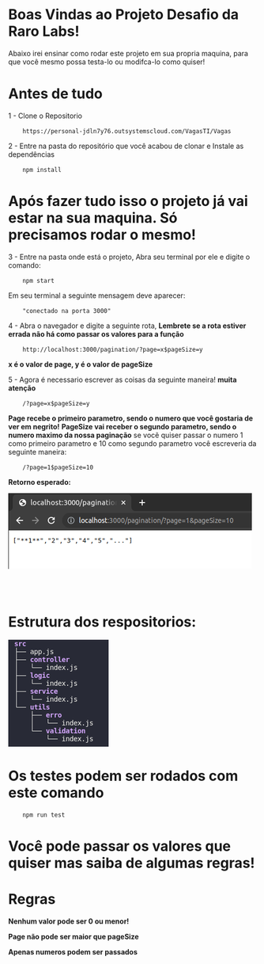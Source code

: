# Boas Vindas ao Projeto Desafio da Raro Labs!

Abaixo irei ensinar como rodar este projeto em sua propria maquina, para que você mesmo possa testa-lo ou modifca-lo como quiser!

# Antes de tudo 

1 - Clone o Repositorio

~~~
    https://personal-jdln7y76.outsystemscloud.com/VagasTI/Vagas
~~~

2 - Entre na pasta do repositório que você acabou de clonar e Instale as dependências 

~~~
    npm install
~~~

# Após fazer tudo isso o projeto já vai estar na sua maquina. Só precisamos rodar o mesmo!


3 - Entre na pasta onde está o projeto, Abra seu terminal por ele e digite o comando:

~~~
    npm start
~~~

 Em seu terminal a seguinte mensagem deve aparecer:
~~~
    "conectado na porta 3000"
~~~

4 - Abra o navegador e digite a seguinte rota,
    **Lembrete se a rota estiver errada não há como passar os valores para a função**
~~~
    http://localhost:3000/pagination/?page=x$pageSize=y
~~~
**x é o valor de page, y é o valor de pageSize**

5 - Agora é necessario escrever as coisas da seguinte maneira!
                    **muita atenção**
~~~
    /?page=x$pageSize=y
~~~

**Page recebe  o primeiro parametro, sendo o numero que você gostaria de ver em negrito!**
**PageSize vai receber o segundo parametro, sendo o numero maximo da nossa paginação**
se vocẽ quiser passar o numero 1 como primeiro parametro e 10 como segundo parametro você escreveria da seguinte maneira:

~~~
    /?page=1$pageSize=10
~~~

**Retorno esperado:**

![Nome](images/projetoRaroLabs.png)

<br>
<br>

# Estrutura dos respositorios:
![Repositorio](images/estrutura.png)

# Os testes podem ser rodados com este comando

~~~
    npm run test
~~~

# Você pode passar os valores que quiser mas saiba de algumas regras!

# Regras

**Nenhum valor pode ser 0 ou menor!**

**Page não pode ser maior que pageSize**

**Apenas numeros podem ser passados**
